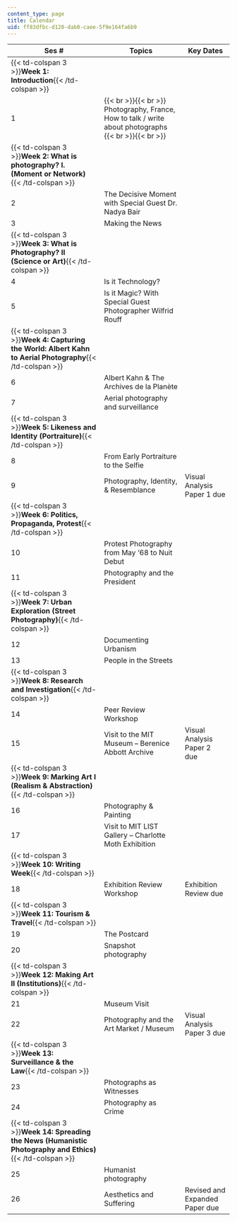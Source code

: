 ```yaml
---
content_type: page
title: Calendar
uid: ff83dfbc-d120-dab0-caee-5f9e164fa6b9
---
```


| Ses # | Topics | Key Dates |
| --- | --- | --- |
| {{< td-colspan 3 >}}**Week 1: Introduction**{{< /td-colspan >}} |||
| 1 |  {{< br >}}{{< br >}} Photography, France, How to talk / write about photographs {{< br >}}{{< br >}}  | &nbsp; |
| {{< td-colspan 3 >}}**Week 2: What is photography? I. (Moment or Network)** {{< /td-colspan >}} |||
| 2 | The Decisive Moment with Special Guest Dr. Nadya Bair | &nbsp; |
| 3 | Making the News | &nbsp; |
| {{< td-colspan 3 >}}**Week 3: What is Photography? II (Science or Art)**{{< /td-colspan >}} |||
| 4 | Is it Technology? | &nbsp; |
| 5 | Is it Magic? With Special Guest Photographer Wilfrid Rouff | &nbsp; |
| {{< td-colspan 3 >}}**Week 4: Capturing the World: Albert Kahn to Aerial Photography**{{< /td-colspan >}} |||
| 6 | Albert Kahn & The Archives de la Planète | &nbsp; |
| 7 | Aerial photography and surveillance | &nbsp; |
| {{< td-colspan 3 >}}**Week 5: Likeness and Identity (Portraiture)**{{< /td-colspan >}} |||
| 8  | From Early Portraiture to the Selfie | &nbsp; |
| 9  | Photography, Identity, & Resemblance | Visual Analysis Paper 1 due |
| {{< td-colspan 3 >}}**Week 6: Politics, Propaganda, Protest**{{< /td-colspan >}} |||
| 10 | Protest Photography from May ’68 to Nuit Debut | &nbsp; |
| 11 | Photography and the President | &nbsp; |
| {{< td-colspan 3 >}}**Week 7: Urban Exploration (Street Photography)**{{< /td-colspan >}} |||
| 12 | Documenting Urbanism | &nbsp; |
| 13 | People in the Streets | &nbsp; |
| {{< td-colspan 3 >}}**Week 8: Research and Investigation**{{< /td-colspan >}} |||
| 14 | Peer Review Workshop | &nbsp; |
| 15 | Visit to the MIT Museum – Berenice Abbott Archive | Visual Analysis Paper 2 due  |
| {{< td-colspan 3 >}}**Week 9: Marking Art I (Realism & Abstraction)**{{< /td-colspan >}} |||
| 16 | Photography & Painting | &nbsp; |
| 17 | Visit to MIT LIST Gallery – Charlotte Moth Exhibition | &nbsp; |
| {{< td-colspan 3 >}}**Week 10: Writing Week**{{< /td-colspan >}} |||
| 18 | Exhibition Review Workshop | Exhibition Review due |
| {{< td-colspan 3 >}}**Week 11: Tourism & Travel**{{< /td-colspan >}} |||
| 19 | The Postcard | &nbsp; |
| 20 | Snapshot photography | &nbsp; |
| {{< td-colspan 3 >}}**Week 12: Making Art II (Institutions)**{{< /td-colspan >}} |||
| 21 | Museum Visit | &nbsp; |
| 22 | Photography and the Art Market / Museum | Visual Analysis Paper 3 due |
| {{< td-colspan 3 >}}**Week 13: Surveillance & the Law**{{< /td-colspan >}} |||
| 23 | Photographs as Witnesses | &nbsp; |
| 24 | Photography as Crime | &nbsp; |
| {{< td-colspan 3 >}}**Week 14: Spreading the News (Humanistic Photography and Ethics)**{{< /td-colspan >}} |||
| 25 | Humanist photography | &nbsp; |
| 26 | Aesthetics and Suffering | Revised and Expanded Paper due
